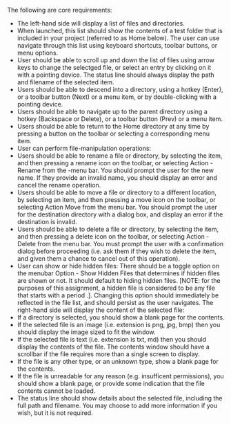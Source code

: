 The following are core requirements:

- The left-hand side will display a list of files and directories.
- When launched, this list should show the contents of a test folder that is included in your project (referred to as Home below). The user can use navigate through this list using keyboard shortcuts, toolbar buttons, or menu options.
- User should be able to scroll up and down the list of files using arrow keys to change the selectged file, or select an entry by clicking on it with a pointing device. The status line should always display the path and filename of the selected item.
- Users should be able to descend into a directory, using a hotkey (Enter), or a toolbar button (Next) or a menu item, or by double-clicking with a pointing device.
- Users should be able to navigate up to the parent directory using a hotkey (Backspace or Delete), or a toolbar button (Prev) or a menu item.
- Users should be able to return to the Home directory at any time by pressing a button on the toolbar or selecting a corresponding menu item.
- User can perform file-manipulation operations:
- Users should be able to rename a file or directory, by selecting the item, and then pressing a rename icon on the toolbar, or selecting Action - Rename from the -menu bar. You should prompt the user for the new name. If they provide an invalid name, you should display an error and cancel the rename operation.
- Users should be able to move a file or directory to a different location, by selecting an item, and then pressing a move icon on the toolbar, or selecting Action Move from the menu bar. You should prompt the user for the destination directory with a dialog box, and display an error if the destination is invalid.
- Users should be able to delete a file or directory, by selecting the item, and then pressing a delete icon on the toolbar, or selecting Action - Delete from the menu bar. You must prompt the user with a confirmation dialog before proceeding (i.e. ask them if they wish to delete the item, and given them a chance to cancel out of this operation).
- User can show or hide hidden files:
There should be a toggle option on the menubar Option - Show Hidden Files that determines if hidden files are shown or not. It should default to hiding hidden files. [NOTE: for the purposes of this assignment, a hidden file is considered to be any file that starts with a period .]. Changing this option should immediately be reflected in the file list, and should persist as the user navigates.
The right-hand side will display the content of the selected file:
- If a directory is selected, you should show a blank page for the contents.
- If the selected file is an image (i.e. extension is png, jpg, bmp) then you should display the image sized to fit the window.
- If the selected file is text (i.e. extension is txt, md) then you should display the contents of the file. The contents window should have a scrollbar if the file requires more than a single screen to display.
- If the file is any other type, or an unknown type, show a blank page for the contents.
- If the file is unreadable for any reason (e.g. insufficent permissions), you should show a blank page, or provide some indication that the file contents cannot be loaded.
- The status line should show details about the selected file, including the full path and filename. You may choose to add more information if you wish, but it is not required.
